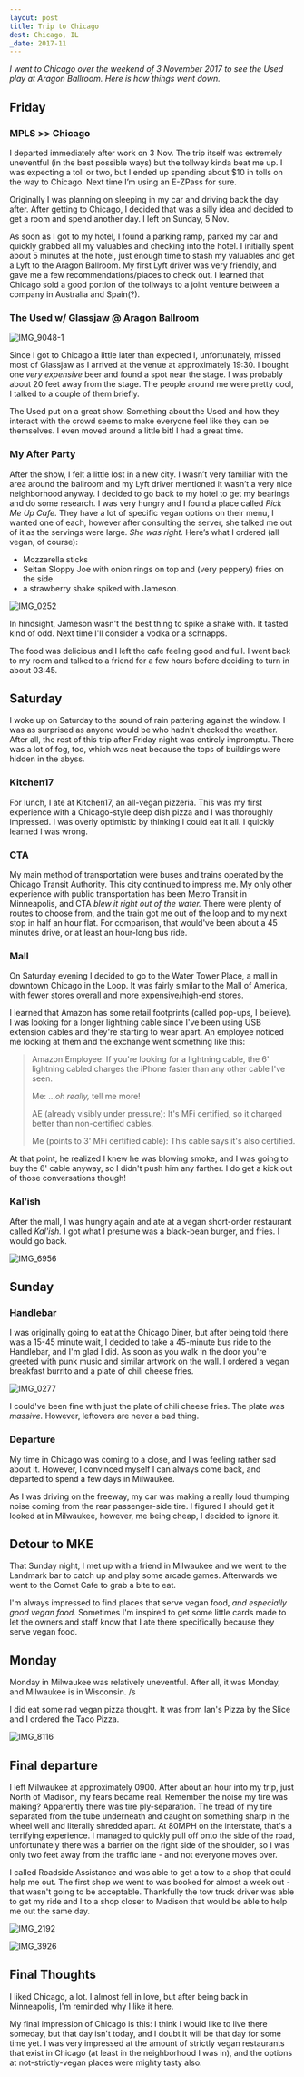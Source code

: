 ```yaml
---
layout: post
title: Trip to Chicago
dest: Chicago, IL
_date: 2017-11
---
```


*I went to Chicago over the weekend of 3 November 2017 to see the Used
play at Aragon Ballroom. Here is how things went down.*

## Friday

### MPLS >> Chicago

I departed immediately after work on 3 Nov. The trip itself was
extremely uneventful (in the best possible ways) but the tollway kinda
beat me up. I was expecting a toll or two, but I ended up spending about
$10 in tolls on the way to Chicago. Next time I’m using an E-ZPass for
sure.

Originally I was planning on sleeping in my car and driving back the day
after. After getting to Chicago, I decided that was a silly idea and
decided to get a room and spend another day. I left on Sunday, 5 Nov.

As soon as I got to my hotel, I found a parking ramp, parked my car and
quickly grabbed all my valuables and checking into the hotel. I
initially spent about 5 minutes at the hotel, just enough time to stash
my valuables and get a Lyft to the Aragon Ballroom. My first Lyft driver
was very friendly, and gave me a few recommendations/places to check
out. I learned that Chicago sold a good portion of the tollways to a
joint venture between a company in Australia and Spain(?).

### The Used w/ Glassjaw @ Aragon Ballroom

![IMG_9048-1](/content/trip-to-chicago/IMG_9048-1.JPG)

Since I got to Chicago a little later than expected I, unfortunately,
missed most of Glassjaw as I arrived at the venue at approximately
19:30. I bought one *very expensive* beer and found a spot near the
stage. I was probably about 20 feet away from the stage. The people
around me were pretty cool, I talked to a couple of them briefly.

The Used put on a great show. Something about the Used and how they
interact with the crowd seems to make everyone feel like they can be
themselves. I even moved around a little bit! I had a great time.

### My After Party

After the show, I felt a little lost in a new city. I wasn’t very
familiar with the area around the ballroom and my Lyft driver mentioned
it wasn’t a very nice neighborhood anyway. I decided to go back to my
hotel to get my bearings and do some research. I was very hungry and I
found a place called *Pick Me Up Cafe*. They have a lot of specific
vegan options on their menu, I wanted one of each, however after
consulting the server, she talked me out of it as the servings were
large. *She was right.* Here’s what I ordered (all vegan, of course):

* Mozzarella sticks
* Seitan Sloppy Joe with onion rings on top and (very
peppery) fries on the side
* a strawberry shake spiked with Jameson.

![IMG_0252](/content/trip-to-chicago/IMG_0252.JPG)

In hindsight, Jameson wasn't the best thing to spike a shake with. It
tasted kind of odd. Next time I'll consider a vodka or a schnapps.

The food was delicious and I left the cafe feeling good and full. I went
back to my room and talked to a friend for a few hours before deciding
to turn in about 03:45.

## Saturday

I woke up on Saturday to the sound of rain pattering against the window.
I was as surprised as anyone would be who hadn't checked the weather.
After all, the rest of this trip after Friday night was entirely
impromptu. There was a lot of fog, too, which was neat because the tops
of buildings were hidden in the abyss.

### Kitchen17

For lunch, I ate at Kitchen17, an all-vegan pizzeria. This was my first
experience with a Chicago-style deep dish pizza and I was thoroughly
impressed. I was overly optimistic by thinking I could eat it all. I
quickly learned I was wrong.

### CTA

My main method of transportation were buses and trains operated by the
Chicago Transit Authority. This city continued to impress me. My only
other experience with public transportation has been Metro Transit in
Minneapolis, and CTA *blew it right out of the water.* There were plenty
of routes to choose from, and the train got me out of the loop and to my
next stop in half an hour flat. For comparison, that would've been about
a 45 minutes drive, or at least an hour-long bus ride.

### Mall

On Saturday evening I decided to go to the Water Tower Place, a mall in
downtown Chicago in the Loop. It was fairly similar to the Mall of
America, with fewer stores overall and more expensive/high-end stores.

I learned that Amazon has some retail footprints (called pop-ups, I
believe). I was looking for a longer lightning cable since I've been
using USB extension cables and they're starting to wear apart. An
employee noticed me looking at them and the exchange went something like
this:

> Amazon Employee: If you're looking for a lightning cable, the 6'
lightning cabled charges the iPhone faster than any other cable I've
seen.
>
> Me: ...*oh really,* tell me more!
>
> AE (already visibly under pressure): It's MFi certified, so it charged
better than non-certified cables.
>
> Me (points to 3' MFi certified cable): This cable says it's also
certified.

At that point, he realized I knew he was blowing smoke, and I was going
to buy the 6' cable anyway, so I didn't push him any farther. I do get a
kick out of those conversations though!

### Kal’ish

After the mall, I was hungry again and ate at a vegan short-order
restaurant called *Kal'ish.* I got what I presume was a black-bean
burger, and fries. I would go back.

![IMG_6956](/content/trip-to-chicago/IMG_6956.JPG)

## Sunday

### Handlebar

I was originally going to eat at the Chicago Diner, but after being told
there was a 15-45 minute wait, I decided to take a 45-minute bus ride to
the Handlebar, and I'm glad I did. As soon as you walk in the door
you're greeted with punk music and similar artwork on the wall. I
ordered a vegan breakfast burrito and a plate of chili cheese fries.

![IMG_0277](/content/trip-to-chicago/IMG_0277.JPG)

I could've been fine with just the plate of chili cheese fries. The
plate was *massive.* However, leftovers are never a bad thing.

### Departure

My time in Chicago was coming to a close, and I was feeling rather sad
about it. However, I convinced myself I can always come back, and
departed to spend a few days in Milwaukee.

As I was driving on the freeway, my car was making a really loud
thumping noise coming from the rear passenger-side tire. I figured I
should get it looked at in Milwaukee, however, me being cheap, I decided
to ignore it.

## Detour to MKE

That Sunday night, I met up with a friend in Milwaukee and we went to
the Landmark bar to catch up and play some arcade games. Afterwards we
went to the Comet Cafe to grab a bite to eat.

I'm always impressed to find places that serve vegan food, *and
especially good vegan food.* Sometimes I'm inspired to get some little
cards made to let the owners and staff know that I ate there
specifically because they serve vegan food.

## Monday

Monday in Milwaukee was relatively uneventful. After all, it was Monday,
and Milwaukee is in Wisconsin. /s

I did eat some rad vegan pizza thought. It was from Ian's Pizza by the
Slice and I ordered the Taco Pizza.

![IMG_8116](/content/trip-to-chicago/IMG_8116.JPG)

## Final departure

I left Milwaukee at approximately 0900. After about an hour into my
trip, just North of Madison, my fears became real. Remember the noise my
tire was making? Apparently there was tire ply-separation. The tread of
my tire separated from the tube underneath and caught on something sharp
in the wheel well and literally shredded apart. At 80MPH on the
interstate, that's a terrifying experience. I managed to quickly pull
off onto the side of the road, unfortunately there was a barrier on the
right side of the shoulder, so I was only two feet away from the traffic
lane - and not everyone moves over.

I called Roadside Assistance and was able to get a tow to a shop that
could help me out. The first shop we went to was booked for almost a
week out - that wasn't going to be acceptable. Thankfully the tow truck
driver was able to get my ride and I to a shop closer to Madison that
would be able to help me out the same day.

![IMG_2192](/content/trip-to-chicago/IMG_2192.JPG)

![IMG_3926](/content/trip-to-chicago/IMG_3926.JPG)

## Final Thoughts

I liked Chicago, a lot. I almost fell in love, but after being back in
Minneapolis, I'm reminded why I like it here.

My final impression of Chicago is this: I think I would like to live
there someday, but that day isn't today, and I doubt it will be that day
for some time yet. I was very impressed at the amount of strictly vegan
restaurants that exist in Chicago (at least in the neighborhood I was
in), and the options at not-strictly-vegan places were mighty tasty
also.
